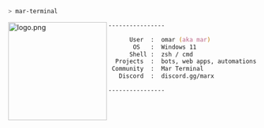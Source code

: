 ```zsh
> mar-terminal
```


<img align="left" src="https://66.media.tumblr.com/db5bfe76323a05b7bff70a272baef5a9/tumblr_oqufitCx7i1u84suwo1_500.png" alt="logo.png" width="200" />

```zsh
----------------

      User  :  omar (aka mar)
       OS   :  Windows 11
      Shell :  zsh / cmd
  Projects  :  bots, web apps, automations
 Community  :  Mar Terminal
   Discord  :  discord.gg/marx

----------------
